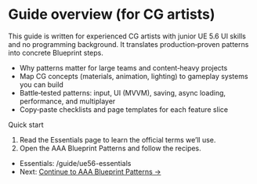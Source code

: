 # Guide overview (for CG artists)

This guide is written for experienced CG artists with junior UE 5.6 UI skills and no programming background. It translates production‑proven patterns into concrete Blueprint steps.

- Why patterns matter for large teams and content‑heavy projects
- Map CG concepts (materials, animation, lighting) to gameplay systems you can build
- Battle‑tested patterns: input, UI (MVVM), saving, async loading, performance, and multiplayer
- Copy‑paste checklists and page templates for each feature slice

Quick start

1) Read the Essentials page to learn the official terms we’ll use.
2) Open the AAA Blueprint Patterns and follow the recipes.

- Essentials: /guide/ue56-essentials
- Next: [Continue to AAA Blueprint Patterns →](/guide/ue5-6-blueprint-aaa-patterns)
